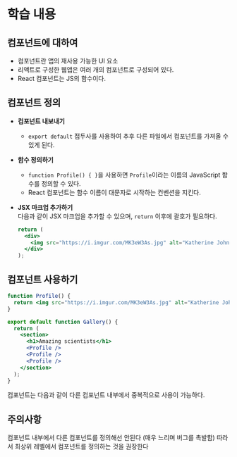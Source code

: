 # 학습 내용

## 컴포넌트에 대하여

- 컴포넌트란 앱의 재사용 가능한 UI 요소
- 리액트로 구성한 웹앱은 여러 개의 컴포넌트로 구성되어 있다.
- React 컴포넌트는 JS의 함수이다.

## 컴포넌트 정의

- **컴포넌트 내보내기**

  - `export default` 접두사를 사용하여 추후 다른 파일에서 컴포넌트를 가져올 수 있게 된다.

- **함수 정의하기**

  - `function Profile() { }`을 사용하면 `Profile`이라는 이름의 JavaScript 함수를 정의할 수 있다.
  - React 컴포넌트는 함수 이름이 대문자로 시작하는 컨벤션을 지킨다.

- **JSX 마크업 추가하기**  
   다음과 같이 JSX 마크업을 추가할 수 있으며, `return` 이후에 괄호가 필요하다.

  ```jsx
  return (
    <div>
      <img src="https://i.imgur.com/MK3eW3As.jpg" alt="Katherine Johnson" />
    </div>
  );
  ```

## 컴포넌트 사용하기

```jsx
function Profile() {
  return <img src="https://i.imgur.com/MK3eW3As.jpg" alt="Katherine Johnson" />;
}

export default function Gallery() {
  return (
    <section>
      <h1>Amazing scientists</h1>
      <Profile />
      <Profile />
      <Profile />
    </section>
  );
}
```

컴포넌트는 다음과 같이 다른 컴포넌트 내부에서 중복적으로 사용이 가능하다.

## 주의사항

컴포넌트 내부에서 다른 컴포넌트를 정의해선 안된다 (매우 느리며 버그를 촉발함)
따라서 최상위 레벨에서 컴포넌트를 정의하는 것을 권장한다
